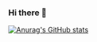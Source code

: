 ### Hi there 👋

[![Anurag's GitHub stats](https://github-readme-stats.vercel.app/api?username=Enes-CE)](https://github.com/Enes-CE/github-readme-stats)

